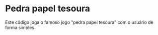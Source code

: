# Pedra papel tesoura

Este código joga o famoso jogo "pedra papel tesoura" com o usuário de forma simples.